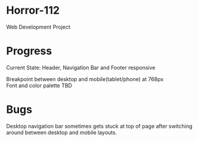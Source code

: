 # Horror-112
Web Development Project

# Progress
Current State: Header, Navigation Bar and Footer responsive

Breakpoint between desktop and mobile(tablet/phone) at 768px\
Font and color palette TBD

# Bugs
Desktop navigation bar sometimes gets stuck at top of page 
after switching around between desktop and mobile layouts.
